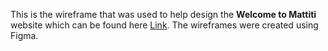 This is the wireframe that was used to help design the **Welcome to Mattiti** website which can be found here [Link](https://heinoportfolio.github.io/Vacation_main.html). The wireframes were created using Figma.

